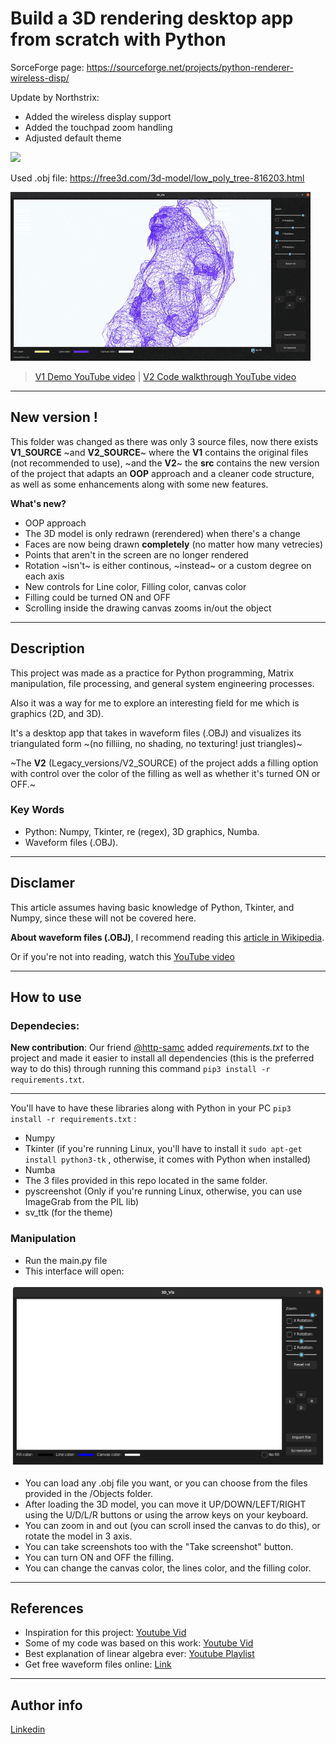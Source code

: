 # Build a 3D rendering desktop app from scratch with Python

SorceForge page: https://sourceforge.net/projects/python-renderer-wireless-disp/

Update by Northstrix:
- Added the wireless display support
- Added the touchpad zoom handling
- Adjusted default theme


<img src="Screenshots/3d renderer with wireless display support.gif">

Used .obj file: https://free3d.com/3d-model/low_poly_tree-816203.html

<img src="Screenshots/v3.gif">

> [V1 Demo YouTube video](https://youtu.be/G0m2wwEppWA) | [V2 Code walkthrough YouTube video](https://youtu.be/Ca8nKtICYMk)

---

## New version !

This folder was changed as there was only 3 source files, now there exists **V1_SOURCE** ~and **V2_SOURCE**~ where the **V1** contains the original files (not recommended to use), ~and the **V2**~ the **src** contains the new version of the project that adapts an **OOP** approach and a cleaner code structure, as well as some enhancements along with some new features.

**What's new?**

- OOP approach
- The 3D model is only redrawn (rerendered) when there's a change 
- Faces are now being drawn **completely** (no matter how many vetrecies)
- Points that aren't in the screen are no longer rendered
- Rotation ~isn't~ is either continous, ~instead~ or a custom degree on each axis
- New controls for Line color, Filling color, canvas color
- Filling could be turned ON and OFF
- Scrolling inside the drawing canvas zooms in/out the object

---

## Description

This project was made as a practice for Python programming, Matrix manipulation, file processing, and general system engineering processes.

Also it was a way for me to explore an interesting field for me which is graphics (2D, and 3D).

It's a desktop app that takes in waveform files (.OBJ) and visualizes its triangulated form ~(no filliing, no shading, no texturing! just triangles)~ 

~The **V2** (Legacy_versions/V2_SOURCE) of the project adds a filling option with control over the color of the filling as well as whether it's turned ON or OFF.~

### Key Words

- Python: Numpy, Tkinter, re (regex), 3D graphics, Numba.
- Waveform files (.OBJ). 

---

## Disclamer

This article assumes having basic knowledge of Python, Tkinter, and Numpy, since these will not be covered here.

**About waveform files (.OBJ)**, I recommend reading this [article in Wikipedia](https://en.wikipedia.org/wiki/Wavefront_.obj_file).

Or if you're not into reading, watch this [YouTube video](https://www.youtube.com/watch?v=KMWUjNE0fYI)

---

## How to use

### Dependecies:

**New contribution**: Our friend [@http-samc](https://github.com/http-samc) added *requirements.txt* to the project and made it easier to install all dependencies (this is the preferred way to do this) through running this command ```pip3 install -r requirements.txt```.

---

You'll have to have these libraries along with Python in your PC ```pip3 install -r requirements.txt``` :

- Numpy
- Tkinter (if you're running Linux, you'll have to install it ```sudo apt-get install python3-tk``` , otherwise, it comes with Python when installed)
- Numba
- The 3 files provided in this repo located in the same folder.
- pyscreenshot (Only if you're running Linux, otherwise, you can use ImageGrab from the PIL lib)
- sv_ttk (for the theme)

### Manipulation

- Run the main.py file
- This interface will open:

<img src="Screenshots/v3.png" width="960">

- You can load any .obj file you want, or you can choose from the files 
provided in the /Objects folder.
- After loading the 3D model, you can move it UP/DOWN/LEFT/RIGHT using the U/D/L/R buttons or using the arrow keys on your keyboard.
- You can zoom in and out (you can scroll insed the canvas to do this), or rotate the model in 3 axis.
- You can take screenshots too with the "Take screenshot" button.
- You can turn ON and OFF the filling.
- You can change the canvas color, the lines color, and the filling color.

---

## References

- Inspiration for this project: [Youtube Vid](https://www.youtube.com/watch?v=Scn96t7mwC4)
- Some of my code was based on this work: [Youtube Vid](https://www.youtube.com/watch?v=sSQIwIx8uT4)
- Best explanation of linear algebra ever: [Youtube Playlist](https://www.youtube.com/playlist?list=PLZHQObOWTQDPD3MizzM2xVFitgF8hE_ab)
- Get free waveform files online: [Link](https://www.turbosquid.com/Search/3D-Models/free/obj)

---

## Author info

[Linkedin](https://www.linkedin.com/in/radhi-sghaier/)
